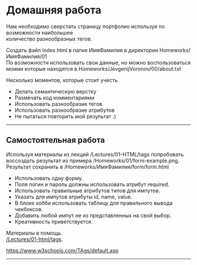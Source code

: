 # Домашняя работа

Нам необходимо сверстать страницу портфолио используя по возможности наибольшее  
количество разнообразных тегов. 

Создать файл index.html в папке ИмяФамилия в директории Homeworks/ИмяФамилия/01  
По возможности использовать свои данные, но можно воспользоваться моими которые находятся в Homeworks/JevgenijVoronov/00/about.txt

Несколько моментов, которые стоит учесть  
- Делать семантическую верстку  
- Размечать код комментариями  
- Использовать разнообразие тегов  
- Использовать разнообразие атрибутов  
- Не пытаться повторить мой результат :)  

---

## Самостоятельная работа
Используя материалы из лекций /Lectures/01-HTML/tags попробовать воссоздать результат из примера /Homeworks/01/form-example.png.   
Результат сохранить в /Homeworks/ИмяФамилия/form/form.html   

- Использовать одну форму.  
- Поля логин и пароль должны использовать атрибут required.  
- Использовать правильные атрибутов типов для импутов.  
- Указать для импутов атрибуты id, name, value.  
- В блоке хобби использовать таблицу для правильного вывода чекбоксов.  
- Добавить любой импут не из представленных на свой выбор.  
- Креативность приветствуется.   

Материалы в помощь.  
[/Lectures/01-html/tags](https://github.com/JevgenijVoronov/javaguru_fe_3/tree/main/Lectures/01-html/tags). 
  
https://www.w3schools.com/TAgs/default.asp

---
 
